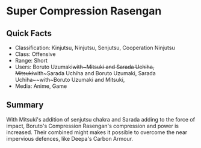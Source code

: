 # Super Compression Rasengan

## Quick Facts
- Classification: Kinjutsu, Ninjutsu, Senjutsu, Cooperation Ninjutsu
- Class: Offensive
- Range: Short
- Users: Boruto Uzumaki~~with~Mitsuki and Sarada Uchiha, Mitsuki~~with~Sarada Uchiha and Boruto Uzumaki, Sarada Uchiha~~with~Boruto Uzumaki and Mitsuki,
- Media: Anime, Game

## Summary
With Mitsuki's addition of senjutsu chakra and Sarada adding to the force of impact, Boruto's Compression Rasengan's compression and power is increased. Their combined might makes it possible to overcome the near impervious defences, like Deepa's Carbon Armour.
